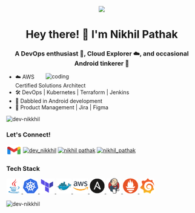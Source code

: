<p align="center"><img src="https://github.com/user-attachments/assets/abec1374-c43f-4153-9309-e2f4efff5aef"></p>
<h1 align="center">Hey there! 👋 I'm Nikhil Pathak</h1>
<h3 align="center">A DevOps enthusiast 🚀, Cloud Explorer ☁️, and occasional Android tinkerer 📱</h3>

<img align="right" alt="coding" width="400" src="https://github.com/user-attachments/assets/8e04691e-6681-482a-bd59-3b6f50776827">

- ☁️ AWS Certified Solutions Architect
- 🛠️ DevOps | Kubernetes | Terraform | Jenkins
- 📱 Dabbled in Android development
- 🎨 Product Management | Jira | Figma

<p align="left"> <img src="https://komarev.com/ghpvc/?username=dev-nikkhil&label=Profile%20views&color=0e75b6&style=flat" alt="dev-nikkhil" /> </p>

<h3 align="left">Let's Connect!</h3>
<p align="left">
<a href="mailto:mnnikhil03@gmail.com" target="blank"><img align="center" src="https://raw.githubusercontent.com/rahuldkjain/github-profile-readme-generator/master/src/images/icons/Social/gmail.svg" alt="email" height="30" width="40" /></a>
<a href="https://twitter.com/dev_nikkhil" target="blank"><img align="center" src="https://raw.githubusercontent.com/rahuldkjain/github-profile-readme-generator/master/src/images/icons/Social/twitter.svg" alt="dev_nikkhil" height="30" width="40" /></a>
<a href="https://linkedin.com/in/nikhilpathak" target="blank"><img align="center" src="https://raw.githubusercontent.com/rahuldkjain/github-profile-readme-generator/master/src/images/icons/Social/linked-in-alt.svg" alt="nikhil pathak" height="30" width="40" /></a>
<a href="https://leetcode.com/nikhil_pathak" target="blank"><img align="center" src="https://raw.githubusercontent.com/rahuldkjain/github-profile-readme-generator/master/src/images/icons/Social/leet-code.svg" alt="nikhil_pathak" height="30" width="40" /></a>
</p>

<h3 align="left">Tech Stack</h3>
<p align="left"> 
  <a href="https://www.java.com" target="_blank" rel="noreferrer"> <img src="https://raw.githubusercontent.com/devicons/devicon/master/icons/java/java-original.svg" alt="java" width="40" height="40"/> </a> 
  <a href="https://kubernetes.io/" target="_blank" rel="noreferrer"> <img src="https://raw.githubusercontent.com/devicons/devicon/master/icons/kubernetes/kubernetes-plain.svg" alt="kubernetes" width="40" height="40"/> </a> 
  <a href="https://www.terraform.io/" target="_blank" rel="noreferrer"> <img src="https://raw.githubusercontent.com/devicons/devicon/master/icons/terraform/terraform-original.svg" alt="terraform" width="40" height="40"/> </a> 
  <a href="https://www.docker.com/" target="_blank" rel="noreferrer"> <img src="https://raw.githubusercontent.com/devicons/devicon/master/icons/docker/docker-original.svg" alt="docker" width="40" height="40"/> </a> 
  <a href="https://aws.amazon.com/" target="_blank" rel="noreferrer"> 
  <img src="https://raw.githubusercontent.com/devicons/devicon/master/icons/amazonwebservices/amazonwebservices-original-wordmark.svg" alt="aws" width="40" height="40"/> 
</a>
  <a href="https://www.ansible.com/" target="_blank" rel="noreferrer"> 
  <img src="https://raw.githubusercontent.com/devicons/devicon/master/icons/ansible/ansible-original.svg" alt="ansible" width="40" height="40"/> 
</a>
  <a href="https://www.jenkins.io/" target="_blank" rel="noreferrer"> 
  <img src="https://raw.githubusercontent.com/devicons/devicon/master/icons/jenkins/jenkins-original.svg" alt="jenkins" width="40" height="40"/> 
</a>
  <a href="https://prometheus.io/" target="_blank" rel="noreferrer"> 
  <img src="https://raw.githubusercontent.com/devicons/devicon/master/icons/prometheus/prometheus-original.svg" alt="prometheus" width="40" height="40"/> 
</a>
  <a href="https://grafana.com/" target="_blank" rel="noreferrer"> 
  <img src="https://raw.githubusercontent.com/devicons/devicon/master/icons/grafana/grafana-original.svg" alt="grafana" width="40" height="40"/> 
</a>
</p>

<p><img align="center" src="https://github-readme-stats.vercel.app/api/top-langs?username=dev-nikkhil&show_icons=true&locale=en&layout=compact" alt="dev-nikkhil" /></p>
